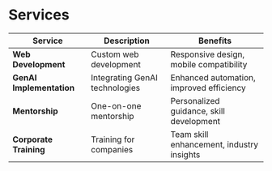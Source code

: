 # Services


| Service | Description | Benefits |
|---------|-------------|----------|
| **Web Development** | Custom web development | Responsive design, mobile compatibility |
| **GenAI Implementation** | Integrating GenAI technologies | Enhanced automation, improved efficiency |
| **Mentorship** | One-on-one mentorship | Personalized guidance, skill development |
| **Corporate Training** | Training for companies | Team skill enhancement, industry insights |

